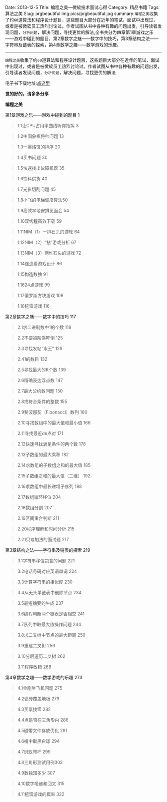 Date: 2013-12-5
Title: 编程之美—微软技术面试心得
Category: 精品书籍
Tags: 算法之美
Slug: prgbeautiful
Img:pics/prgbeautiful.jpg
summary:`编程之美`收集了约`60`道算法和程序设计题目，这些题目大部分在近年的笔试，面试中出现过，或者是被微软员工热烈讨论过。作者试图从书中各种有趣的问题出发，引导读者发现问题，`分析问题`，解决问题，寻找更优的解法,全书共分为四章第1章游戏之乐——游戏中碰到的题目，第2章数字之魅——数字中的技巧，第3章结构之法——字符串及链表的探索，第4章数学之趣——数学游戏的乐趣。

----------

`编程之美`收集了约`60`道算法和程序设计题目，这些题目大部分在近年的笔试，面试中出现过，或者是被微软员工热烈讨论过。作者试图从书中各种有趣的问题出发，引导读者发现问题，`分析问题`，解决问题，寻找更优的解法

电子书下载地址:<a href="http://yunpan.cn/QU98W2IsqzW8m" target="_blank">点这里</a>

**觉的好的，请多多分享**

**编程之美**

第1章游戏之乐——游戏中碰到的题目 1

>1.1让CPU占用率曲线听你指挥 3

>1.2中国象棋将帅问题 13

>1.3一摞烙饼的排序 20

>1.4买书问题 30

>1.5快速找出故障机器 35

>1.6饮料供货 40

>1.7光影切割问题 45

>1.8小飞的电梯调度算法50

>1.9高效率地安排见面会 54

>1.10双线程高效下载 59

>1.11NIM（1）一排石头的游戏 64

>1.12NIM（2）“拈”游戏分析 67

>1.13NIM（3）两堆石头的游戏 72

>1.14连连看游戏设计 86

>1.15构造数独 91

>1.1624点游戏 99

>1.17俄罗斯方块游戏 108

>1.18挖雷游戏 116

第2章数字之魅——数字中的技巧 117

>2.1求二进制数中1的个数 119

>2.2不要被阶乘吓倒 125

>2.3寻找发帖“水王” 129

>2.41的数目 132

>2.5寻找最大的K个数 139

>2.6精确表达浮点数 147

>2.7最大公约数问题 150

>2.8找符合条件的整数 155

>2.9斐波那契（Fibonacci）数列 160

>2.10寻找数组中的最大值和最小值 166

>2.11寻找最近de点对 171

>2.12快速寻找满足条件的两个数 178

>2.13子数组的最大乘积 182

>2.14求数组的子数组之和的最大值 185

>2.15子数组之和的最大值（二维） 192

>2.16求数组中最长递增子序列 198

>2.17数组循环移位 204

>2.18数组分割 207

>2.19区间重合判断 211

>2.20程序理解和时间分析 215

>2.21只考加法的面试题 217

第3章结构之法——字符串及链表的探索 219

>3.1字符串移位包含的问题 221

>3.2电话号码对应英语单词 224

>3.3计算字符串的相似度 230

>3.4从无头单链表中删除节点 234

>3.5最短摘要的生成 237

>3.6编程判断两个链表是否相交 241

>3.7队列中取最大值操作问题 244

>3.8求二叉树中节点的最大距离 250

>3.9重建二叉树 256

>3.10分层遍历二叉树 262

>3.11程序改错 268

第4章数学之趣——数学游戏的乐趣 273

>4.1金刚坐飞机问题 275

>4.2瓷砖覆盖地板 279

>4.3买票找零 282

>4.4点是否在三角形内 286

>4.5磁带文件存放优化 291

>4.6桶中取黑白球 294

>4.7蚂蚁爬杆 299

>4.8三角形测试用例303

>4.9数独知多少 307

>4.10数字哑谜和回文 315

>4.11挖雷游戏的概率 322